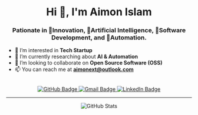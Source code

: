 <h1 align="center">Hi 👋, I'm Aimon Islam</h1>
<h3 align="center">Pationate in 🌟Innovation, 🌟Artificial Intelligence, 🌱Software Development, and 👀Automation.</h3>

- 👀 I’m interested in **Tech Startup**
- 🌱 I’m currently researching about **AI & Automation**
- 💞️ I’m looking to collaborate on **Open Source Software (OSS)**
- 📫 You can reach me at **aimonext@outlook.com**

<br>
<div id="header" align="center">
    <div id="badges">
        <a href="https://github.com/aimonext">
            <img src="https://img.shields.io/badge/GitHub-black?style=for-the-badge&logo=github&logoColor=white" alt="GitHub Badge"/>
        </a>
        <a href="mailto:aimonext@outlook.com">
            <img src="https://img.shields.io/badge/Gmail-red?style=for-the-badge&logo=gmail&logoColor=white" alt="Gmail Badge"/>
        </a>
        <a href="https://www.linkedin.com/in/aimon-islam/">
            <img src="https://img.shields.io/badge/LinkedIn-blue?style=for-the-badge&logo=linkedin&logoColor=white" alt="LinkedIn Badge"/>
        </a>
    </div>
</div>

---

<div id="stats" align="center">
<img src="https://github-readme-stats.vercel.app/api?username=aimonext&theme=tokyonight&count_private=true&show_icons=true&locale=en&hide=issues" alt="GitHub Stats">
</div>

